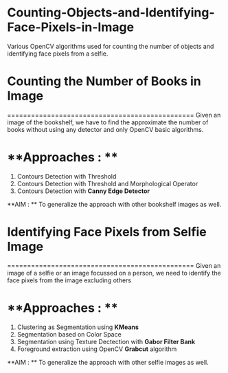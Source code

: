 # Counting-Objects-and-Identifying-Face-Pixels-in-Image
Various OpenCV algorithms used for counting the number of objects and identifying face pixels from a selfie.

# Counting the Number of Books in Image
===============================================
Given an image of the bookshelf, we have to find the approximate the number of books without using any detector and only OpenCV basic algorithms.

**Approaches : **
========================
1. Contours Detection with Threshold
2. Contours Detection with Threshold and Morphological Operator
3. Contours Detection with **Canny Edge Detector**

**AIM : ** To generalize the approach with other bookshelf images as well.


# Identifying Face Pixels from Selfie Image
===============================================
Given an image of a selfie or an image focussed on a person, we need to identify the face pixels from the image excluding others

**Approaches : **
========================
1. Clustering as Segmentation using **KMeans**
2. Segmentation based on Color Space
3. Segmentation using Texture Dectection with **Gabor Filter Bank**
4. Foreground extraction using OpenCV **Grabcut** algorithm

**AIM : ** To generalize the approach with other selfie images as well.